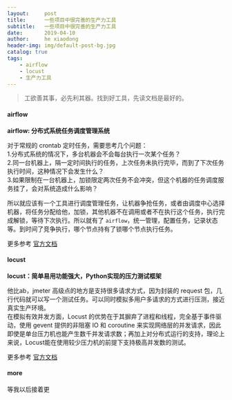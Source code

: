 ```yaml
---
layout:     post
title:      一些项目中很完善的生产力工具
subtitle:   一些项目中很完善的生产力工具
date:       2019-04-10
author:     he xiaodong
header-img: img/default-post-bg.jpg
catalog: true
tags:
    - airflow
    - locust
    - 生产力工具
---
```


> 工欲善其事，必先利其器。找到好工具，先读文档是最好的。

#### airflow
**airflow: 分布式系统任务调度管理系统**

对于常规的 crontab 定时任务，需要思考几个问题：<br />
1.分布式系统的情况下，多台机器会不会每台执行一次某个任务？<br />
2.同一台机器上，隔一定时间执行的任务，上次任务未执行完毕，而到了下次任务执行时间，这种情况下会发生什么？<br />
3.如果限制在一台机器上，加锁限定两次任务不会冲突，但这个机器的任务调度服务挂了，会对系统造成什么影响？<br />

所以就应该有一个工具进行调度管理任务，让机器争抢任务，或者由调度中心选择机器，将任务分配给他，加锁，其他机器不在调用或者不在执行这个任务，执行完成解锁，等待下次执行。所以就有了 `airflow`，统一管理，配置任务，记录状态等。到时间了竞争执行，哪个节点持有了锁哪个节点执行任务。

更多参考 [官方文档](https://airflow.apache.org/start.html "airflow官方文档")

#### locust
**locust：简单易用功能强大，Python实现的压力测试框架**

他比ab，jmeter 高级点的地方是支持很多请求方式，因为封装的 request 包，几行代码就可以写一个测试任务。可以同时模拟多用户多请求的方式进行压测，接近真实生产环境。<br />
在模拟有效并发方面，Locust 的优势在于其摒弃了进程和线程，完全基于事件驱动，使用 gevent 提供的非阻塞 IO 和 coroutine 来实现网络层的并发请求，因此即使是单台压力机也能产生数千并发请求数；再加上对分布式运行的支持，理论上来说，Locust能在使用较少压力机的前提下支持极高并发数的测试。

更多参考 [官方文档](https://docs.locust.io/en/stable/ "locust 官方文档")

#### more
等我以后接着更
